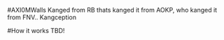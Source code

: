 #AXI0MWalls
Kanged from RB thats kanged it from AOKP, who kanged it from FNV.. Kangception

#How it works
TBD!
